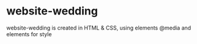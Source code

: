 # website-wedding
website-wedding is created in HTML &amp; CSS, using elements @media and elements for style
